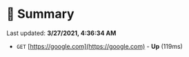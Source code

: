 # 📖 Summary
Last updated: **3/27/2021, 4:36:34 AM**

- `GET` [https://google.com](https://google.com) - **Up** (119ms)
